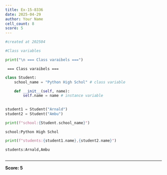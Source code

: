 ```yaml
---
title: Ex-15-8336
date: 2025-04-29
author: Your Name
cell_count: 8
score: 5
---
```


```python
#created at 202504
```


```python
#Class variables
```


```python
print("\n === Class varaibels ===")
```

    
     === Class varaibels ===



```python
class Student:
    school_name = "Python High Schol" # class variable

    def __init__(self, name):
        self.name = name # instance variable
        
```


```python
student1 = Student("Arnald")
student2 = Student("Ambu")
```


```python
print(f"school:{Student.school_name}")
```

    school:Python High Schol



```python
print(f"students:{student1.name},{student2.name}")
```

    students:Arnald,Ambu



```python

```


---
**Score: 5**